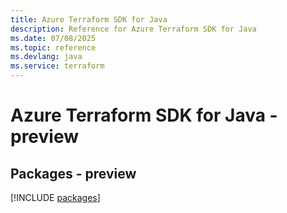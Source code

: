 ```yaml
---
title: Azure Terraform SDK for Java
description: Reference for Azure Terraform SDK for Java
ms.date: 07/08/2025
ms.topic: reference
ms.devlang: java
ms.service: terraform
---
```

# Azure Terraform SDK for Java - preview
## Packages - preview
[!INCLUDE [packages](terraform-index.md)]